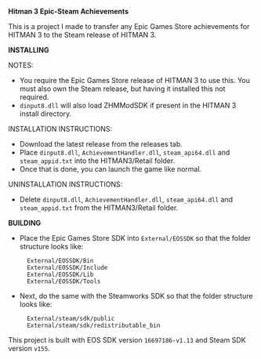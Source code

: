 **Hitman 3 Epic-Steam Achievements**

This is a project I made to transfer any Epic Games Store achievements for HITMAN 3 to the Steam release of HITMAN 3.

**INSTALLING**

NOTES:
 - You require the Epic Games Store release of HITMAN 3 to use this. You must also own the Steam release, but having it installed this not required.
 - `dinput8.dll` will also load ZHMModSDK if present in the HITMAN 3 install directory.

INSTALLATION INSTRUCTIONS:

 - Download the latest release from the releases tab.
 - Place `dinput8.dll`, `AchievementHandler.dll`, `steam_api64.dll` and `steam_appid.txt` into the HITMAN3/Retail folder.
 - Once that is done, you can launch the game like normal.

UNINSTALLATION INSTRUCTIONS:
 - Delete `dinput8.dll`, `AchievementHandler.dll`, `steam_api64.dll` and `steam_appid.txt` from the HITMAN3/Retail folder.

**BUILDING**
- Place the Epic Games Store SDK into `External/EOSSDK` so that the folder structure looks like:
    
        External/EOSSDK/Bin
        External/EOSSDK/Include
        External/EOSSDK/Lib
        External/EOSSDK/Tools

- Next, do the same with the Steamworks SDK so that the folder structure looks like:

        External/steam/sdk/public
        External/steam/sdk/redistributable_bin

This project is built with EOS SDK version `16697186-v1.13` and Steam SDK version `v155`.
